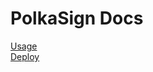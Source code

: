 # PolkaSign Docs

[Usage](https://github.com/SubDAO-Network/polkasign-docs/blob/main/Usage.md)  
[Deploy](https://github.com/SubDAO-Network/polkasign-docs/blob/main/Deploy.md)
